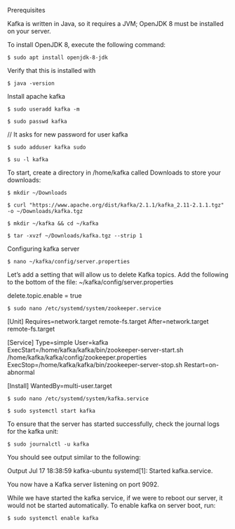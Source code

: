
Prerequisites

Kafka is written in Java, so it requires a JVM;
OpenJDK 8 must be installed on your server.

To install OpenJDK 8, execute the following command:

```
$ sudo apt install openjdk-8-jdk
```

Verify that this is installed with
```
$ java -version
```

Install apache kafka 

```
$ sudo useradd kafka -m
```

```
$ sudo passwd kafka
```

// It asks for new password for user kafka

```
$ sudo adduser kafka sudo
```

```
$ su -l kafka
```

To start, create a directory in /home/kafka called Downloads to store your downloads:

```
$ mkdir ~/Downloads
```

```
$ curl "https://www.apache.org/dist/kafka/2.1.1/kafka_2.11-2.1.1.tgz" -o ~/Downloads/kafka.tgz
```

```
$ mkdir ~/kafka && cd ~/kafka
```

```
$ tar -xvzf ~/Downloads/kafka.tgz --strip 1
```

Configuring kafka server

```
$ nano ~/kafka/config/server.properties
```

Let’s add a setting that will allow us to delete Kafka topics. Add the following to the bottom of the file:
~/kafka/config/server.properties

delete.topic.enable = true

```
$ sudo nano /etc/systemd/system/zookeeper.service
```

[Unit]
Requires=network.target remote-fs.target
After=network.target remote-fs.target

[Service]
Type=simple
User=kafka
ExecStart=/home/kafka/kafka/bin/zookeeper-server-start.sh /home/kafka/kafka/config/zookeeper.properties
ExecStop=/home/kafka/kafka/bin/zookeeper-server-stop.sh
Restart=on-abnormal

[Install]
WantedBy=multi-user.target

```
$ sudo nano /etc/systemd/system/kafka.service
```

```
$ sudo systemctl start kafka
```

To ensure that the server has started successfully, check the journal logs for the kafka unit:

```
$ sudo journalctl -u kafka
```

You should see output similar to the following:

Output
Jul 17 18:38:59 kafka-ubuntu systemd[1]: Started kafka.service.

You now have a Kafka server listening on port 9092.

While we have started the kafka service, if we were to reboot our server, it would not be started automatically. To enable kafka on server boot, run:

```
$ sudo systemctl enable kafka
```